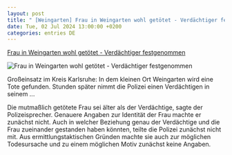 ```yaml
---
layout: post
title: " [Weingarten] Frau in Weingarten wohl getötet - Verdächtiger festgenommen"
date: Tue, 02 Jul 2024 13:00:00 +0200
categories: entries DE
---
```

[Frau in Weingarten wohl getötet - Verdächtiger festgenommen](https://ga.de/news/panorama/frau-in-weingarten-wohl-getoetet-verdaechtiger-festgenommen_aid-115477409)

![Frau in Weingarten wohl getötet - Verdächtiger festgenommen](https://ga.de/imgs/93/2/0/6/0/1/7/8/6/1/tok_73ab14ca2c60314554656a4ff81b3741/w1200_h630_x699_y988_mxyfpy36no-v5-ax-s2048-d6c1fa0e16a8fcc2.jpeg)

Großeinsatz im Kreis Karlsruhe: In dem kleinen Ort Weingarten wird eine Tote gefunden. Stunden später nimmt die Polizei einen Verdächtigen in seinem ...

Die mutmaßlich getötete Frau sei älter als der Verdächtige, sagte der Polizeisprecher. Genauere Angaben zur Identität der Frau machte er zunächst nicht. Auch in welcher Beziehung genau der Verdächtige und die Frau zueinander gestanden haben könnten, teilte die Polizei zunächst nicht mit. Aus ermittlungstaktischen Gründen machte sie auch zur möglichen Todesursache und zu einem möglichen Motiv zunächst keine Angaben.

